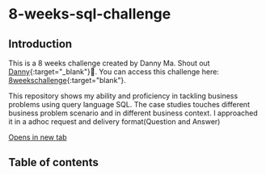 # 8-weeks-sql-challenge


## Introduction
This is a 8 weeks challenge created by Danny Ma. Shout out [ Danny](https://www.linkedin.com/company/datawithdanny){:target="_blank"}🫡.
You can access this challenge here: [8weekschallenge](https://8weeksqlchallenge.com){:target="blank"}.

This repository shows my ability and proficiency in tackling business problems using query language SQL. The case studies touches different business problem scenario and in different business context. I approached it in a adhoc request and delivery format(Question and Answer)

<a href="placeholder.com" target="_blank">Opens in new tab</a>

## Table of contents

